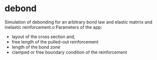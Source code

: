 # debond
Simulation of debonding for an arbitrary bond law and elastic matrrix and inelastic reinforcement.o
Parameters of the app:
 - layout of the cross section and, 
 - free length of the pulled-out reinforcement
 - length of the bond zone 
 - clamped or free boundary condition of the reinforcement
